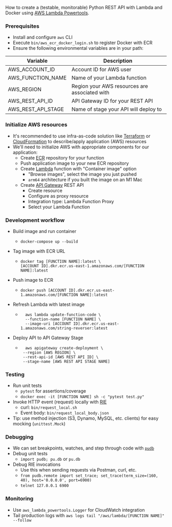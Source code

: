 
How to create a (testable, monitorable) Python REST API with Lambda and Docker using [AWS Lambda Powertools](https://awslabs.github.io/aws-lambda-powertools-python/2.5.0/).

### Prerequisites
* Install and configure `aws` CLI
* Execute `bin/aws_ecr_docker_login.sh` to register Docker with ECR
* Ensure the following environmental variables are in your path:

| Variable           | Description                                   |
|--------------------|-----------------------------------------------|
| AWS_ACCOUNT_ID     | Account ID for AWS user                       |
| AWS_FUNCTION_NAME  | Name of your Lambda function                  |
| AWS_REGION         | Region your AWS resources are associated with |
| AWS_REST_API_ID    | API Gateway ID for your REST API              |
| AWS_REST_API_STAGE | Name of stage your API will deploy to         |

### Initialize AWS resources
* It's recommended to use infra-as-code solution like [Terraform](https://registry.terraform.io/providers/hashicorp/aws/latest/docs) or [CloudFormation](https://aws.amazon.com/cloudformation/) to describe/apply application (AWS) resources
* We'll need to initialize AWS with appropriate components for our application:
	* Create [ECR](https://us-east-1.console.aws.amazon.com/ecr/repositories) repository for your function
	* Push application image to your new ECR repository
	* Create [Lambda](https://us-east-1.console.aws.amazon.com/lambda/) function with "Container image" option
		* "Browse images", select the image you just pushed
		* `arm64` architecture if you built the image on an M1 Mac 
	* Create [API Gateway](https://us-east-1.console.aws.amazon.com/apigateway/main/apis) REST API
		* Create resource
		* Configure as proxy resource
		* Integration type: Lambda Function Proxy
		* Select your Lambda Function

### Development workflow
* Build image and run container
  * ```
    docker-compose up --build  
    ```
* Tag image with ECR URL
  * ```
    docker tag [FUNCTION NAME]:latest \
    [ACCOUNT ID].dkr.ecr.us-east-1.amazonaws.com/[FUNCTION NAME]:latest
    ```
* Push image to ECR
  * ```
    docker push [ACCOUNT ID].dkr.ecr.us-east-1.amazonaws.com/[FUNCTION NAME]:latest
    ```

* Refresh Lambda with latest image
	* ```
    	aws lambda update-function-code \
        --function-name [FUNCTION NAME] \
        --image-uri [ACCOUNT ID].dkr.ecr.us-east-1.amazonaws.com/string-reverser:latest
      ```
* Deploy API to API Gateway Stage
	* ``` 
	    aws apigateway create-deployment \
	   --region [AWS REGION] \
	   --rest-api-id [AWS REST API ID] \
	   --stage-name [AWS REST API STAGE NAME]
       ```

### Testing
* Run unit tests
	* `pytest` for assertions/coverage
	* `docker exec -it [FUNCTION NAME] sh -c "pytest test.py"`
* Invoke HTTP event (request) locally with [RIE](https://docs.aws.amazon.com/lambda/latest/dg/images-test.html)
	* curl: `bin/request_local.sh`
	* Event body: `bin/request_local_body.json`
* Tip: use method injection (S3, Dynamo, MySQL, etc. clients) for easy mocking (`unittest.Mock`)

### Debugging
* We can set breakpoints, watches, and step through code with [`pudb`](https://pypi.org/project/pudb/)
* Debug unit tests
	* `import pudb; pu.db` or `pu.db`
* Debug RIE invocations
	* Use this when sending requests via Postman, curl, etc. 
	* `from pudb.remote import set_trace; set_trace(term_size=(160, 40), host='0.0.0.0', port=6900)`
	* `telnet 127.0.0.1 6900` 

### Monitoring
* Use `aws_lambda_powertools.Logger` for CloudWatch integration
* Tail production logs with `aws logs tail "/aws/lambda/[FUNCTION NAME]" --follow`